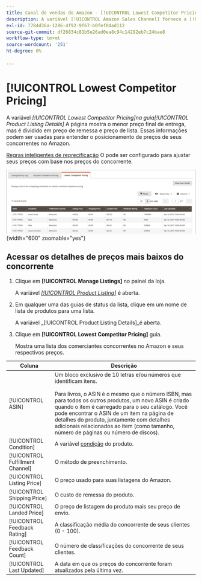 ```yaml
---
title: Canal de vendas do Amazon - [!UICONTROL Lowest Competitor Pricing]
description: A variável [!UICONTROL Amazon Sales Channel] fornece a [!UICONTROL Lowest Competitor Pricing] para ajudá-lo a entender o posicionamento de preços de seus concorrentes no Amazon.
exl-id: 7784d36a-1286-4f92-9f67-b0fef04ad112
source-git-commit: df26834c81b5e26ad0ea8c94c14292eb7c24bae8
workflow-type: tm+mt
source-wordcount: '251'
ht-degree: 0%

---
```


# [!UICONTROL Lowest Competitor Pricing]

A variável _[!UICONTROL Lowest Competitor Pricing]_na guia_[!UICONTROL Product Listing Details]_ A página mostra o menor preço final de entrega, mas é dividido em preço de remessa e preço de lista. Essas informações podem ser usadas para entender o posicionamento de preços de seus concorrentes no Amazon.

[Regras inteligentes de reprecificação](./intelligent-repricing-rules.md) O pode ser configurado para ajustar seus preços com base nos preços do concorrente.

![Menor preço para concorrentes](assets/amazon-listing-details-lowest-comp.png){width="600" zoomable="yes"}

## Acessar os detalhes de preços mais baixos do concorrente

1. Clique em **[!UICONTROL Manage Listings]** no painel da loja.

   A variável [_[!UICONTROL Product Listing]_](./managing-product-listings.md) é aberta.

1. Em qualquer uma das guias de status da lista, clique em um nome de lista de produtos para uma lista.

   A variável _[!UICONTROL Product Listing Details]_é aberta.

1. Clique em **[!UICONTROL Lowest Competitor Pricing]** guia.

   Mostra uma lista dos comerciantes concorrentes no Amazon e seus respectivos preços.

| Coluna | Descrição |
|---|---|
| [!UICONTROL ASIN] | Um bloco exclusivo de 10 letras e/ou números que identificam itens.<br><br>Para livros, o ASIN é o mesmo que o número ISBN, mas para todos os outros produtos, um novo ASIN é criado quando o item é carregado para o seu catálogo. Você pode encontrar o ASIN de um item na página de detalhes do produto, juntamente com detalhes adicionais relacionados ao item (como tamanho, número de páginas ou número de discos). |
| [!UICONTROL Condition] | A variável [condição](./product-listing-condition.md) do produto. |
| [!UICONTROL Fulfillment Channel] | O método de preenchimento. |
| [!UICONTROL Listing Price] | O preço usado para suas listagens do Amazon. |
| [!UICONTROL Shipping Price] | O custo de remessa do produto. |
| [!UICONTROL Landed Price] | O preço de listagem do produto mais seu preço de envio. |
| [!UICONTROL Feedback Rating] | A classificação média do concorrente de seus clientes (0 - 100). |
| [!UICONTROL Feedback Count] | O número de classificações do concorrente de seus clientes. |
| [!UICONTROL Last Updated] | A data em que os preços do concorrente foram atualizados pela última vez. |
